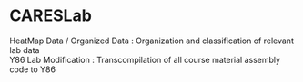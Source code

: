 # CARESLab
HeatMap Data / Organized Data : Organization and classification of relevant lab data  
Y86 Lab Modification :  Transcompilation of all course material assembly code to Y86  
